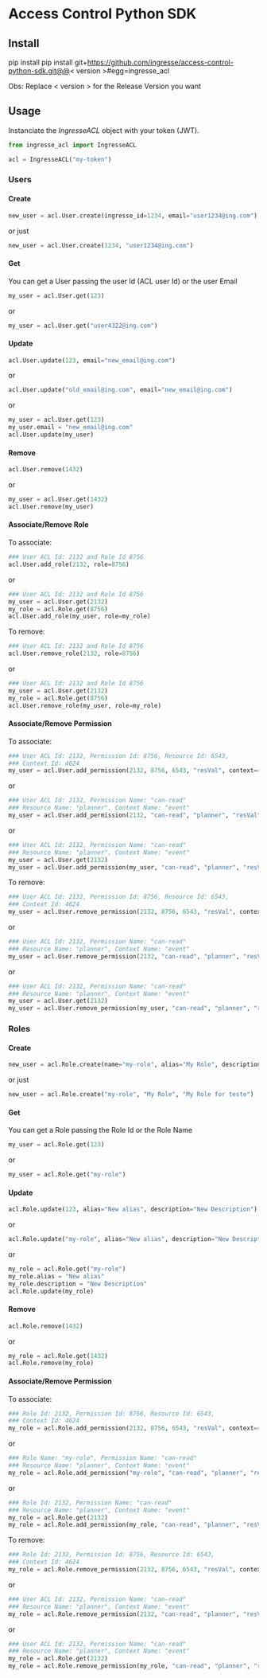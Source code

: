 # Access Control Python SDK

## Install

pip install pip install git+https://github.com/ingresse/access-control-python-sdk.git@@< version >#egg=ingresse_acl

Obs: Replace < version > for the Release Version you want

## Usage

Instanciate the *IngresseACL* object with your token (JWT).

```python
from ingresse_acl import IngresseACL

acl = IngresseACL("my-token")
```

### Users

#### Create
```python
new_user = acl.User.create(ingresse_id=1234, email="user1234@ing.com")
```
or just
```python
new_user = acl.User.create(1234, "user1234@ing.com")
```

#### Get
You can get a User passing the user Id (ACL user Id) or the user Email
```python
my_user = acl.User.get(123)
```
or
```python
my_user = acl.User.get("user4322@ing.com")
```

#### Update
```python
acl.User.update(123, email="new_email@ing.com")
```
or
```python
acl.User.update("old_email@ing.com", email="new_email@ing.com")
```
or
```python
my_user = acl.User.get(123)
my_user.email = "new_email@ing.com"
acl.User.update(my_user)
```

#### Remove
```python
acl.User.remove(1432)
```
or
```python
my_user = acl.User.get(1432)
acl.User.remove(my_user)
```

#### Associate/Remove Role
To associate:
```python
### User ACL Id: 2132 and Role Id 8756
acl.User.add_role(2132, role=8756)
```
or
```python
### User ACL Id: 2132 and Role Id 8756
my_user = acl.User.get(2132)
my_role = acl.Role.get(8756)
acl.User.add_role(my_user, role=my_role)
```
To remove:
```python
### User ACL Id: 2132 and Role Id 8756
acl.User.remove_role(2132, role=8756)
```
or
```python
### User ACL Id: 2132 and Role Id 8756
my_user = acl.User.get(2132)
my_role = acl.Role.get(8756)
acl.User.remove_role(my_user, role=my_role)
```

#### Associate/Remove Permission
To associate:
```python
### User ACL Id: 2132, Permission Id: 8756, Resource Id: 6543,
### Context Id: 4624
my_user = acl.User.add_permission(2132, 8756, 6543, "resVal", context=4624, context_value="ctxVal")
```
or
```python
### User ACL Id: 2132, Permission Name: "can-read"
### Resource Name: "planner", Context Name: "event"
my_user = acl.User.add_permission(2132, "can-read", "planner", "resVal", context="event", context_value="ctxVal")
```
or
```python
### User ACL Id: 2132, Permission Name: "can-read"
### Resource Name: "planner", Context Name: "event"
my_user = acl.User.get(2132)
my_user = acl.User.add_permission(my_user, "can-read", "planner", "resVal", context="event", context_value="ctxVal")
```
To remove:
```python
### User ACL Id: 2132, Permission Id: 8756, Resource Id: 6543,
### Context Id: 4624
my_user = acl.User.remove_permission(2132, 8756, 6543, "resVal", context=4624, context_value="ctxVal")
```
or
```python
### User ACL Id: 2132, Permission Name: "can-read"
### Resource Name: "planner", Context Name: "event"
my_user = acl.User.remove_permission(2132, "can-read", "planner", "resVal", context="event", context_value="ctxVal")
```
or
```python
### User ACL Id: 2132, Permission Name: "can-read"
### Resource Name: "planner", Context Name: "event"
my_user = acl.User.get(2132)
my_user = acl.User.remove_permission(my_user, "can-read", "planner", "resVal", context="event", context_value="ctxVal")
```

### Roles

#### Create
```python
new_user = acl.Role.create(name="my-role", alias="My Role", description="My Role for teste")
```
or just
```python
new_user = acl.Role.create("my-role", "My Role", "My Role for teste")
```

#### Get
You can get a Role passing the Role Id or the Role Name
```python
my_user = acl.Role.get(123)
```
or
```python
my_user = acl.Role.get("my-role")
```

#### Update
```python
acl.Role.update(123, alias="New alias", description="New Description")
```
or
```python
acl.Role.update("my-role", alias="New alias", description="New Description")
```
or
```python
my_role = acl.Role.get("my-role")
my_role.alias = "New alias"
my_role.description = "New Description"
acl.Role.update(my_role)
```

#### Remove
```python
acl.Role.remove(1432)
```
or
```python
my_role = acl.Role.get(1432)
acl.Role.remove(my_role)
```

#### Associate/Remove Permission
To associate:
```python
### Role Id: 2132, Permission Id: 8756, Resource Id: 6543,
### Context Id: 4624
my_role = acl.Role.add_permission(2132, 8756, 6543, "resVal", context=4624, context_value="ctxVal")
```
or
```python
### Role Name: "my-role", Permission Name: "can-read"
### Resource Name: "planner", Context Name: "event"
my_role = acl.Role.add_permission("my-role", "can-read", "planner", "resVal", context="event", context_value="ctxVal")
```
or
```python
### Role Id: 2132, Permission Name: "can-read"
### Resource Name: "planner", Context Name: "event"
my_role = acl.Role.get(2132)
my_role = acl.Role.add_permission(my_role, "can-read", "planner", "resVal", context="event", context_value="ctxVal")
```
To remove:
```python
### Role Id: 2132, Permission Id: 8756, Resource Id: 6543,
### Context Id: 4624
my_role = acl.Role.remove_permission(2132, 8756, 6543, "resVal", context=4624, context_value="ctxVal")
```
or
```python
### User ACL Id: 2132, Permission Name: "can-read"
### Resource Name: "planner", Context Name: "event"
my_role = acl.Role.remove_permission(2132, "can-read", "planner", "resVal", context="event", context_value="ctxVal")
```
or
```python
### User ACL Id: 2132, Permission Name: "can-read"
### Resource Name: "planner", Context Name: "event"
my_role = acl.Role.get(2132)
my_role = acl.Role.remove_permission(my_role, "can-read", "planner", "resVal", context="event", context_value="ctxVal")
```
